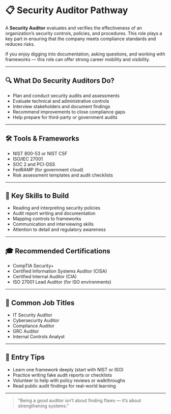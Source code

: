 # 📋 Security Auditor Pathway

A **Security Auditor** evaluates and verifies the effectiveness of an organization’s security controls, policies, and procedures. This role plays a key part in ensuring that the company meets compliance standards and reduces risks.

If you enjoy digging into documentation, asking questions, and working with frameworks — this role can offer strong career mobility and visibility.

---

## 🔍 What Do Security Auditors Do?
- Plan and conduct security audits and assessments
- Evaluate technical and administrative controls
- Interview stakeholders and document findings
- Recommend improvements to close compliance gaps
- Help prepare for third-party or government audits

---

## 🛠️ Tools & Frameworks
- NIST 800-53 or NIST CSF
- ISO/IEC 27001
- SOC 2 and PCI-DSS
- FedRAMP (for government cloud)
- Risk assessment templates and audit checklists

---

## 🧠 Key Skills to Build
- Reading and interpreting security policies
- Audit report writing and documentation
- Mapping controls to frameworks
- Communication and interviewing skills
- Attention to detail and regulatory awareness

---

## 🎓 Recommended Certifications
- CompTIA Security+
- Certified Information Systems Auditor (CISA)
- Certified Internal Auditor (CIA)
- ISO 27001 Lead Auditor (for ISO environments)

---

## 🧭 Common Job Titles
- IT Security Auditor
- Cybersecurity Auditor
- Compliance Auditor
- GRC Auditor
- Internal Controls Analyst

---

## 💼 Entry Tips
- Learn one framework deeply (start with NIST or ISO)
- Practice writing fake audit reports or checklists
- Volunteer to help with policy reviews or walkthroughs
- Read public audit findings for real-world learning

---

> "Being a good auditor isn’t about finding flaws — it’s about strengthening systems."
